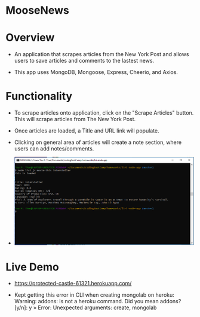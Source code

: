 # MooseNews

# Overview

* An application that scrapes articles from the New York Post and allows users to save articles and comments to the lastest news.

* This app uses MongoDB, Mongoose, Express, Cheerio, and Axios.

# Functionality

* To scrape articles onto application, click on the "Scrape Articles" button. This will scrape articles from The New York Post.
* Once articles are loaded, a Title and URL link will populate.
* Clicking on general area of articles will create a note section, where users can add notes/comments.

* ![](https://github.com/2thao21/liri-node-app/blob/master/images/movieThis.PNG)

# Live Demo

* https://protected-castle-61321.herokuapp.com/

* Kept getting this error in CLI when creating mongolab on heroku:
 Warning: addons: is not a heroku command.
Did you mean addons? [y/n]: y
 »   Error: Unexpected arguments: create, mongolab

